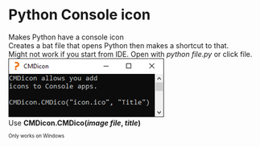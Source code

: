 # Python Console icon
Makes Python have a console icon<br/>
Creates a bat file that opens Python then makes a shortcut to that.<br/>
Might not work if you start from IDE. Open with *python file.py* or click file.
<br/>
![alt text](https://github.com/turbodgen/Python-Console-Icon/blob/main/example.png?raw=true)
<br/>
Use **CMDicon.CMDico(*image file*, *title*)**
<br/>
<sub><sub>Only works on Windows</sub></sub>
